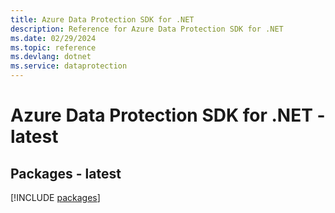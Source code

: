 ```yaml
---
title: Azure Data Protection SDK for .NET
description: Reference for Azure Data Protection SDK for .NET
ms.date: 02/29/2024
ms.topic: reference
ms.devlang: dotnet
ms.service: dataprotection
---
```

# Azure Data Protection SDK for .NET - latest
## Packages - latest
[!INCLUDE [packages](data-protection-index.md)]